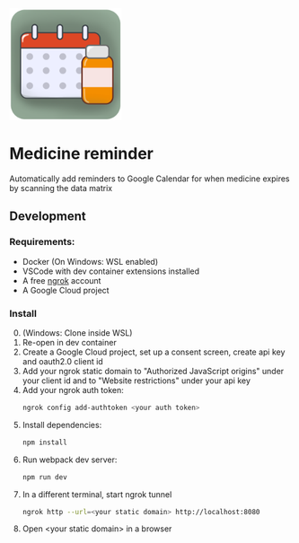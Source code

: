 <img src="logo.png" alt="A calendar and a medicine bottle" width="200" />

# Medicine reminder
Automatically add reminders to Google Calendar for when medicine expires by scanning the data matrix

## Development
### Requirements:
* Docker (On Windows: WSL enabled)
* VSCode with dev container extensions installed
* A free [ngrok](https://ngrok.com/) account
* A Google Cloud project

### Install
0. (Windows: Clone inside WSL)
1. Re-open in dev container
1. Create a Google Cloud project, set up a consent screen, create api key and oauth2.0 client id
1. Add your ngrok static domain to "Authorized JavaScript origins" under your client id and to "Website restrictions" under your api key
1. Add your ngrok auth token:
    ```bash
    ngrok config add-authtoken <your auth token>
    ```
1. Install dependencies:
    ```bash
    npm install
    ```
1. Run webpack dev server:
    ```bash
    npm run dev
    ```
1. In a different terminal, start ngrok tunnel
    ```bash
    ngrok http --url=<your static domain> http://localhost:8080
    ```
1. Open &lt;your static domain&gt; in a browser